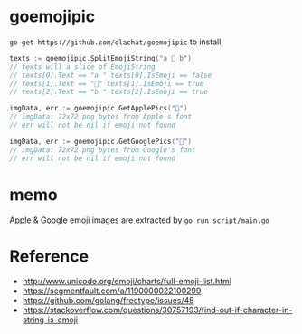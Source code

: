 # goemojipic

`go get https://github.com/olachat/goemojipic` to install

```go
texts := goemojipic.SplitEmojiString("a 🥰 b")
// texts will a slice of EmojiString
// texts[0].Text == "a " texts[0].IsEmoji == false
// texts[1].Text == "🥰" texts[1].IsEmoji == true
// texts[2].Text == "b " texts[2].IsEmoji == true

imgData, err := goemojipic.GetApplePics("🥰")
// imgData: 72x72 png bytes from Apple's font
// err will not be nil if emoji not found

imgData, err := goemojipic.GetGooglePics("🥰")
// imgData: 72x72 png bytes from Google's font
// err will not be nil if emoji not found
```

# memo

Apple & Google emoji images are extracted by `go run script/main.go`

# Reference

* http://www.unicode.org/emoji/charts/full-emoji-list.html
* https://segmentfault.com/a/1190000022100299
* https://github.com/golang/freetype/issues/45
* https://stackoverflow.com/questions/30757193/find-out-if-character-in-string-is-emoji
